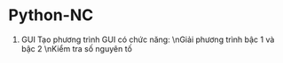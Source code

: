 # Python-NC
1. GUI
   Tạo phương trình GUI có chức năng:
     \nGiải phương trình bậc 1 và bậc 2
     \nKiểm tra số nguyên tố
